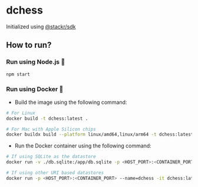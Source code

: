 # dchess

Initialized using [@stackr/sdk](https://www.stackrlabs.xyz/)

## How to run?

### Run using Node.js :rocket:

```bash
npm start
```

### Run using Docker :whale:

- Build the image using the following command:

```bash
# For Linux
docker build -t dchess:latest .

# For Mac with Apple Silicon chips
docker buildx build --platform linux/amd64,linux/arm64 -t dchess:latest .
```

- Run the Docker container using the following command:

```bash
# If using SQLite as the datastore
docker run -v ./db.sqlite:/app/db.sqlite -p <HOST_PORT>:<CONTAINER_PORT> --name=dchess -it dchess:latest

# If using other URI based datastores
docker run -p <HOST_PORT>:<CONTAINER_PORT> --name=dchess -it dchess:latest
```
